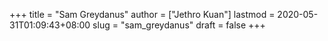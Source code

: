 +++
title = "Sam Greydanus"
author = ["Jethro Kuan"]
lastmod = 2020-05-31T01:09:43+08:00
slug = "sam_greydanus"
draft = false
+++
